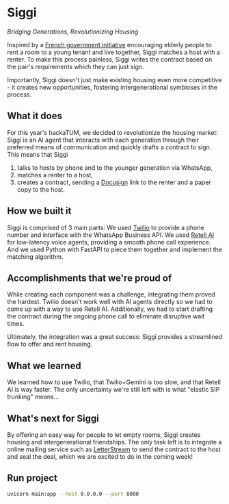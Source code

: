 # Siggi

*Bridging Generations, Revolutionizing Housing*

Inspired by a [French government initiative](https://www.service-public.fr/particuliers/actualites/A17556?lang=en) encouraging elderly people to rent a room to a young tenant and live together, Siggi matches a host with a renter. To make this process painless, Siggi writes the contract based on the pair's requirements which they can just sign.

Importantly, Siggi doesn't just make existing housing even more competitive - it creates new opportunities, fostering intergenerational symbioses in the process.

## What it does
For this year's hackaTUM, we decided to revolutionize the housing market: Siggi is an AI agent that interacts with each generation through their preferred means of communication and quickly drafts a contract to sign.
This means that Siggi
1. talks to hosts by phone and to the younger generation via WhatsApp,
2. matches a renter to a host,
3. creates a contract, sending a [Docusign](https://www.docusign.com/) link to the renter and a paper copy to the host.

## How we built it
Siggi is comprised of 3 main parts: We used [Twilio](https://www.twilio.com/en-us) to provide a phone number and interface with the WhatsApp Business API. We used [Retell AI](https://www.retellai.com/) for low-latency voice agents, providing a smooth phone call experience. And we used Python with FastAPI to piece them together and implement the matching algorithm.

## Accomplishments that we're proud of
While creating each component was a challenge, integrating them proved the hardest. Twilio doesn't work well with AI agents directly so we had to come up with a way to use Retell AI. Additionally, we had to start drafting the contract during the ongoing phone call to eliminate disruptive wait times.

Ultimately, the integration was a great success: Siggi provides a streamlined flow to offer and rent housing.

## What we learned
We learned how to use Twilio, that Twilio+Gemini is too slow, and that Retell AI is way faster. The only uncertainty we're still left with is what "elastic SIP trunking" means...

## What's next for Siggi
By offering an easy way for people to let empty rooms, Siggi creates housing and intergenerational friendships.
The only task left is to integrate a online mailing service such as [LetterStream](https://www.letterstream.com/) to send the contract to the host and seal the deal, which we are excited to do in the coming week!

## Run project
```bash
uvicorn main:app --host 0.0.0.0 --port 8000
```
